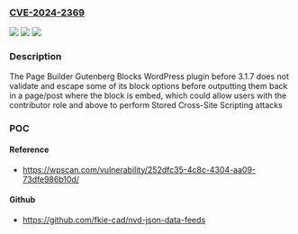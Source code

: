### [CVE-2024-2369](https://cve.mitre.org/cgi-bin/cvename.cgi?name=CVE-2024-2369)
![](https://img.shields.io/static/v1?label=Product&message=Page%20Builder%20Gutenberg%20Blocks%20&color=blue)
![](https://img.shields.io/static/v1?label=Version&message=0%3C%203.1.7%20&color=brighgreen)
![](https://img.shields.io/static/v1?label=Vulnerability&message=CWE-79%20Cross-Site%20Scripting%20(XSS)&color=brighgreen)

### Description

The Page Builder Gutenberg Blocks  WordPress plugin before 3.1.7 does not validate and escape some of its block options before outputting them back in a page/post where the block is embed, which could allow users with the contributor role and above to perform Stored Cross-Site Scripting attacks

### POC

#### Reference
- https://wpscan.com/vulnerability/252dfc35-4c8c-4304-aa09-73dfe986b10d/

#### Github
- https://github.com/fkie-cad/nvd-json-data-feeds

